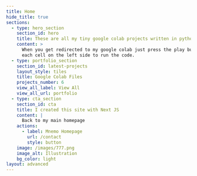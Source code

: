 ```yaml
---
title: Home
hide_title: true
sections:
  - type: hero_section
    section_id: hero
    title: These are all my tiny google colab projects written in python
    content: >
      When you get redirected to my google colab just press the play button on
      each cell on the left side to run the code.
  - type: portfolio_section
    section_id: latest-projects
    layout_style: tiles
    title: Google Colab Files
    projects_number: 6
    view_all_label: View All
    view_all_url: portfolio
  - type: cta_section
    section_id: cta
    title: I created this site with Next JS
    content: |
      Back to my main homepage
    actions:
      - label: Mnemo Homepage
        url: /contact
        style: button
    image: /images/777.png
    image_alt: Illustration
    bg_color: light
layout: advanced
---
```

